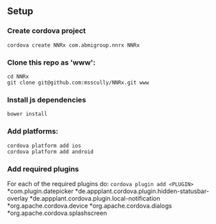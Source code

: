 ## Setup
### Create cordova project
```cordova create NNRx com.abmigroup.nnrx NNRx```

### Clone this repo as 'www':
```
cd NNRx
git clone git@github.com:msscully/NNRx.git www
```

### Install js dependencies
``` bower install ```

### Add platforms:
```
cordova platform add ios
cordova platform add android
```

### Add required plugins
For each of the required plugins do:
```cordova plugin add <PLUGIN>```
*com.plugin.datepicker
*de.appplant.cordova.plugin.hidden-statusbar-overlay
*de.appplant.cordova.plugin.local-notification
*org.apache.cordova.device
*org.apache.cordova.dialogs
*org.apache.cordova.splashscreen
